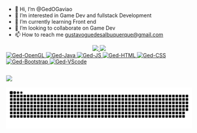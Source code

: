 - 👋 Hi, I’m @GedOGaviao
- 👀 I’m interested in Game Dev and fullstack Development 
- 🌱 I’m currently learning Front end
- 💞️ I’m looking to collaborate on Game Dev 
- 📫 How to reach me gustavoguedesalbuquerque@gmail.com

<div align="center">
  <a href="https://github.com/GedOGaviao">
  <img border-radios="5px" height="180em" src="https://github-readme-stats.vercel.app/api?username=GedOGaviao&show_icons=true&theme=dark&include_all_commits=true&count_private=true"/>
  <img height="125em" src="https://github-readme-stats.vercel.app/api/top-langs/?username=GedOGaviao&layout=compact&langs_count=7&theme=dark"/>
</div>

<div>
  <img aling="center" width="40" heihgt="80" alt="Ged-OpenGL" src="https://cdn.jsdelivr.net/gh/devicons/devicon/icons/opengl/opengl-plain.svg" />
  <img aling="center" width="40" heihgt="80" alt="Ged-Java" src="https://cdn.jsdelivr.net/gh/devicons/devicon/icons/java/java-original.svg" />
  <img aling="center" width="40" heihgt="80" alt="Ged-JS" src="https://cdn.jsdelivr.net/gh/devicons/devicon/icons/javascript/javascript-original.svg" />
  <img aling="center" width="40" heihgt="80" alt="Ged-HTML" src="https://cdn.jsdelivr.net/gh/devicons/devicon/icons/html5/html5-plain.svg" />
  <img aling="center" width="40" heihgt="80" alt="Ged-CSS" src="https://cdn.jsdelivr.net/gh/devicons/devicon/icons/css3/css3-plain.svg" />
  <img aling="center" width="40" heihgt="80" alt="Ged-Bootstrap" src="https://cdn.jsdelivr.net/gh/devicons/devicon/icons/bootstrap/bootstrap-plain.svg" />
  <img aling="center" width="40" heihgt="80" alt="Ged-VScode" src="https://cdn.jsdelivr.net/gh/devicons/devicon/icons/vscode/vscode-original.svg" />
</div>

##

<div>
 <img aling="right" src="https://media4.giphy.com/media/gtK6WmTEa9w3eCAVYX/giphy.gif?cid=790b76113630b46d64e95e79d72cbe2e52c7d851a8b182fb&rid=giphy.gif&ct=g" />
</div>

![snake gif](https://github.com/GedOGaviao/GedOGaviao/blob/output/github-contribution-grid-snake.svg)
